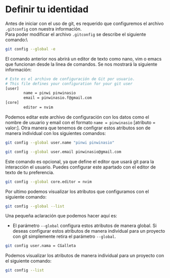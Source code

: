 # Definir tu identidad
Antes de iniciar con el uso de git, es requerido que configuremos el archivo `.gitconfig` con nuestra información.\
Para poder modificar el archivo `.gitconfig` se describe el siguiente comando:\
~~~bash
git config --global -e
~~~
El comando anterior nos abrirá un editor de texto como nano, vim o emacs que funcionan desde la linea de comandos. Se nos mostrará la siguiente información:
~~~bash
# Este es el archivo de configuración de Git por usuario.
# This file defines your configuration for your git user
[user]
        name = pinwi pinwinasio
        email = pinwinasio.f@gmail.com
[core]
        editor = nvim
~~~
Podemos editar este archivo de configuración con los datos como el nombre de usuario y email con el formato `name = pinwinasio` [atributo = valor:].
Otra manera que tenemos de configrar estos atributos son de manera individual con los siguientes comandos:
~~~bash
git config --global user.name "pinwi pinwinasio"
~~~
~~~bash
git config --global user.email pinwinasio@gmail.com
~~~
Este comando es opcional, ya que define el editor que usará git para la interacción el usuario. Puedes configurar este apartado con el editor de texto de tu preferencia.
~~~bash
git config --global core.editor = nvim
~~~
Por ultimo podemos visualizar los atributos que configuramos con el siguiente comando:
~~~bash
git config --global --list
~~~
Una pequeña aclaración que podemos hacer aquí es:
- El parámetro `--global` configura estos atributos de manera global. Si deseas configurar estos atributos de manera individual para un proyecto con git simplemente retira el parámetro `--global`.
~~~bash
git config user.nama = CGalleta
~~~
Podemos visualizar los atributos de manera individual para un proyecto con el siguiente comando:  
~~~bash
git config --list
~~~
